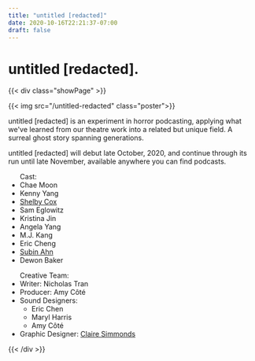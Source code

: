 ```yaml
---
title: "untitled [redacted]"
date: 2020-10-16T22:21:37-07:00
draft: false
---
```


# untitled [redacted].

{{< div class="showPage" >}}

<div class="showGallery">
    {{< img src="/untitled-redacted" class="poster">}}
</div>

<div class="showText">

<p>
    untitled [redacted] is an experiment in horror podcasting, applying what
    we've learned from our theatre work into a related but unique field.
    A surreal ghost story spanning generations.
</p>
<p>
    untitled [redacted] will debut late October, 2020, and continue through its
    run until late November, available anywhere you can find podcasts.
</p>

<div class="showBox">
    <ul> Cast:
        <li>Chae Moon</li>
        <li>Kenny Yang</li>
        <li><a href="https://shelby-cox.com">Shelby Cox</a></li>
        <li>Sam Eglowitz</li>
        <li>Kristina Jin</li>
        <li>Angela Yang</li>
        <li>M.J. Kang</li>
        <li>Eric Cheng</li>
        <li><a href="https://instagram.com/willbug_music">Subin Ahn</a></li>
        <li>Dewon Baker</li>
    </ul>
    <ul> Creative Team:
        <li>Writer: Nicholas Tran</li>
        <li>Producer: Amy Côté</li>
        <li>Sound Designers:
          <ul>
            <li>Eric Chen</li>
            <li>Maryl Harris</li>
            <li>Amy Côté</li>
          </ul>
        </li>
        <li>Graphic Designer: <a href="https://www.instagram.com/e.claire.s/">Claire Simmonds</a></li>
    </ul>
</div>

</div >

{{< /div >}}
